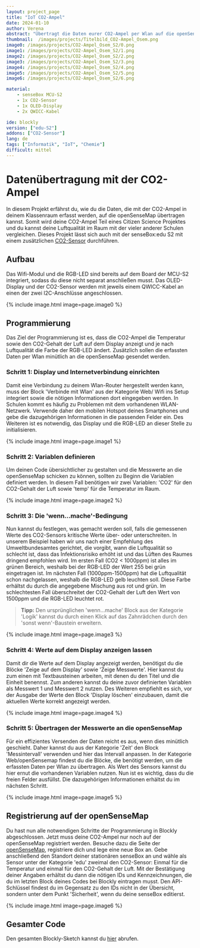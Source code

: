 ```yaml
---
layout: project_page
title: "IoT CO2-Ampel"
date: 2024-01-10
author: Verena
abstract: "Übertragt die Daten eurer CO2-Ampel per Wlan auf die openSenseMap."
thumbnail:  /images/projects/Titelbild_CO2-Ampel_Osem.png
image0: /images/projects/CO2-Ampel_Osem_S2/0.png
image1: /images/projects/CO2-Ampel_Osem_S2/1.png
image2: /images/projects/CO2-Ampel_Osem_S2/2.png
image3: /images/projects/CO2-Ampel_Osem_S2/3.png
image4: /images/projects/CO2-Ampel_Osem_S2/4.png
image5: /images/projects/CO2-Ampel_Osem_S2/5.png
image6: /images/projects/CO2-Ampel_Osem_S2/6.png

material:
    - senseBox MCU-S2
    - 1x CO2-Sensor
    - 1x OLED-Display
    - 2x QWICC-Kabel

ide: blockly
version: ["edu-S2"]   
addons: ["CO2-Sensor"] 
lang: de
tags: ["Informatik", "IoT", "Chemie"]
difficult: mittel
---
```

<head><title>Datenübertragung mit der CO2-Ampel</title></head>

# Datenübertragung mit der CO2-Ampel
In diesem Projekt erfährst du, wie du die Daten, die mit der CO2-Ampel in deinem Klassenraum erfasst werden, auf die openSenseMap übertragen kannst. Somit wird deine CO2-Ampel Teil eines Citizen Science Projektes und du kannst deine Luftqualität im Raum mit der vieler anderer Schulen vergleichen. Dieses Projekt lässt sich auch mit der senseBox:edu S2 mit einem zusätzlichen [CO2-Sensor](https://sensebox.kaufen/product/co2-sensor) durchführen. 

## Aufbau
Das Wifi-Modul und die RGB-LED sind bereits auf dem Board der MCU-S2 integriert, sodass du diese nicht separat anschließen musst. Das OLED-Display und der CO2-Sensor werden mit jeweils einem QWICC-Kabel an einen der zwei I2C-Anschlüsse angeschlossen. 

{% include image.html image=page.image0 %}

## Programmierung

Das Ziel der Programmierung ist es, dass die CO2-Ampel die Temperatur sowie den CO2-Gehalt der Luft auf dem Display anzeigt und je nach Luftqualität die Farbe der RGB-LED ändert. Zusätzlich sollen die erfassten Daten per Wlan minütlich an die openSenseMap gesendet werden. 

### Schritt 1: Display und Internetverbindung einrichten
Damit eine Verbindung zu deinem Wlan-Router hergestellt werden kann, muss der Block 'Verbinde mit Wlan' aus der Kategorie Web/ Wifi ins Setup integriert sowie die nötigen Informationen dort eingegeben werden. In Schulen kommt es häufig zu Problemen mit dem vorhandenen WLAN-Netzwerk. Verwende daher den mobilen Hotspot deines Smartphones und gebe die dazugehörigen Informationen in die passenden Felder ein. Des Weiteren ist es notwendig, das Display und die RGB-LED an dieser Stelle zu initialisieren. 

{% include image.html image=page.image1 %}

### Schritt 2: Variablen definieren

Um deinen Code übersichtlicher zu gestalten und die Messwerte an die openSenseMap schicken zu können, sollten zu Beginn die Variablen definiert werden. In diesem Fall benötigen wir zwei Variablen: 'CO2' für den CO2-Gehalt der Luft sowie 'temp' für die Temperatur im Raum. 

{% include image.html image=page.image2 %}

### Schritt 3: Die 'wenn...mache'-Bedingung

Nun kannst du festlegen, was gemacht werden soll, falls die gemessenen Werte des CO2-Sensors kritische Werte über- oder unterschreiten. In unserem Beispiel haben wir uns nach einer Empfehlung des Umweltbundesamtes gerichtet, die vorgibt, wann die Luftqualität so schlecht ist, dass das Infektionsrisiko erhöht ist und das Lüften des Raumes dringend empfohlen wird. Im ersten Fall (CO2 < 1000ppm) ist alles im grünen Bereich, weshalb bei der RGB-LED der Wert 255 bei grün eingetragen ist. Im nächsten Fall (1000ppm-1500ppm) hat die Luftqualität schon nachgelassen, weshalb die RGB-LED gelb leuchten soll. Diese Farbe erhältst du durch die angegebene Mischung aus rot und grün. Im schlechtesten Fall überschreitet der CO2-Gehalt der Luft den Wert von 1500ppm und die RGB-LED leuchtet rot.  

>**Tipp:** Den ursprünglichen 'wenn...mache' Block aus der Kategorie 'Logik' kannst du durch einen Klick auf das Zahnrädchen durch den 'sonst wenn'-Baustein erweitern. 

{% include image.html image=page.image3 %}


### Schritt 4: Werte auf dem Display anzeigen lassen
Damit dir die Werte auf dem Display angezeigt werden, benötigst du die Blöcke 'Zeige auf dem Display' sowie 'Zeige Messwerte'. Hier kannst du zum einen mit Textbausteinen arbeiten, mit denen du den Titel und die Einheit benennst. Zum anderen kannst du deine zuvor definierten Variablen als Messwert 1 und Messwert 2  nutzen. Des Weiteren empfiehlt es sich, vor der Ausgabe der Werte den Block 'Display löschen' einzubauen, damit die aktuellen Werte korrekt angezeigt werden. 

{% include image.html image=page.image4 %}


### Schritt 5: Übertragen der Messwerte an die openSenseMap
Für ein effizientes Versenden der Daten reicht es aus, wenn dies minütlich geschieht. Daher kannst du aus der Kategorie 'Zeit' den Block 'Messintervall' verwenden und hier das Intervall anpassen. In der Kategorie Web/openSensemap findest du die Blöcke, die benötigt werden, um die erfassten Daten per Wlan zu übertragen. Als Wert des Sensors kannst du hier ernut die vorhandenen Variablen nutzen. Nun ist es wichtig, dass du die freien Felder ausfüllst. Die dazugehörigen Informationen erhältst du im nächsten Schritt.  

{% include image.html image=page.image5 %}

## Registrierung auf der openSenseMap
Du hast nun alle notwendigen Schritte der Programmierung in Blockly abgeschlossen. Jetzt muss deine CO2-Ampel nur noch auf der openSenseMap registriert werden. Besuche dazu die Seite der [openSenseMap](https://opensensemap.org/), registriere dich und lege eine neue Box an. Gebe anschließend den Standort deiner stationären senseBox an und wähle als Sensor unter der Kategorie 'edu' zweimal den CO2-Sensor: Einmal für die Temperatur und einmal für den CO2-Gehalt der Luft. Mit der Bestätigung deiner Angaben erhältst du dann die nötigen IDs und Kennzeichnungen, die du im letzten Block deines Codes bei Blockly eintragen musst.
Den API-Schlüssel findest du im Gegensatz zu den IDs nicht in der Übersicht, sondern unter dem Punkt 'Sicherheit', wenn du deine senseBox editierst. 

{% include image.html image=page.image6 %}

## Gesamter Code

Den gesamten Blockly-Sketch kannst du [hier](https://blockly.sensebox.de/gallery/63b69bbbd2853f0013b1d9ce) abrufen.


